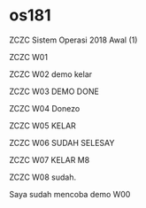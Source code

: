 # os181
ZCZC Sistem Operasi 2018 Awal (1)

ZCZC W01

ZCZC W02 demo kelar

ZCZC W03 DEMO DONE

ZCZC W04 Donezo

ZCZC W05 KELAR

ZCZC W06 SUDAH SELESAY

ZCZC W07 KELAR M8

ZCZC W08 sudah.

Saya sudah mencoba demo W00
